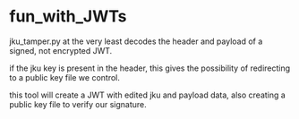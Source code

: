 # fun_with_JWTs
<p>
jku_tamper.py at the very least decodes the header and payload of a 
signed, not encrypted JWT.
</p>
<p>
if the jku key is present in the header, this gives the possibility of redirecting to a public key file we control.
</p>
<p>
this tool will create a JWT with edited jku and payload data, also creating a public key file to verify our signature.
</p>
